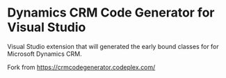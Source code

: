# Dynamics CRM Code Generator for Visual Studio
Visual Studio extension that will generated the early bound classes for for Microsoft Dynamics CRM.

Fork from https://crmcodegenerator.codeplex.com/ 